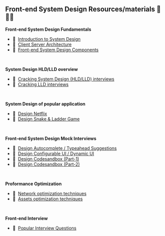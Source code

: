 ## Front-end System Design Resources/materials 📗🎥📘

<strong>Front-end System Design Fundamentals</strong>
  
  - 🎥&nbsp;&nbsp;[Introduction to System Design](https://www.youtube.com/watch?v=sV_4pOGosnU&list=PL4CFloQ4GGWICE0Tz6iXKfN3XWkXRlboU&index=1)
  - 🎥&nbsp;&nbsp;[Client Server Architecture](https://www.youtube.com/watch?v=jWGSVN_4atk&list=PL4CFloQ4GGWICE0Tz6iXKfN3XWkXRlboU&index=2)
  - 🎥&nbsp;&nbsp;[Front-end System Design Components](https://www.youtube.com/watch?v=44mOnnt5pic&list=PL4CFloQ4GGWICE0Tz6iXKfN3XWkXRlboU&index=3)

<br>

<strong>System Design HLD/LLD overview</strong>
  
  - 🎥&nbsp;&nbsp;[Cracking System Design (HLD/LLD) interviews](https://www.youtube.com/watch?v=QemIfzcEeMM&list=PL4CFloQ4GGWICE0Tz6iXKfN3XWkXRlboU&index=4)
  - 🎥&nbsp;&nbsp;[Cracking LLD interviews](https://www.youtube.com/watch?v=yun65Nk8_vQ&list=PL4CFloQ4GGWICE0Tz6iXKfN3XWkXRlboU&index=8)

<br>

<strong>System Design of popular application</strong>
  
  - 🎥&nbsp;&nbsp;[Design Netflix](https://www.youtube.com/watch?v=-Sn48geZruk&list=PL4CFloQ4GGWICE0Tz6iXKfN3XWkXRlboU&index=5)
  - 🎥&nbsp;&nbsp;[Design Snake & Ladder Game](https://www.youtube.com/watch?v=VgtD8OF6Yuw&list=PL4CFloQ4GGWICE0Tz6iXKfN3XWkXRlboU&index=14&t=29s)

<br>

<strong>Front-end System Design Mock Interviews</strong>
  
  - 🎥&nbsp;&nbsp;[Design Autocomplete / Typeahead Suggestions](https://www.youtube.com/watch?v=IKRbWT6LqIY&list=PL4CFloQ4GGWICE0Tz6iXKfN3XWkXRlboU&index=10)
  - 🎥&nbsp;&nbsp;[Design Configurable UI / Dynamic UI](https://www.youtube.com/watch?v=6z7ZXb4ntbE&list=PL4CFloQ4GGWICE0Tz6iXKfN3XWkXRlboU&index=13)
  - 🎥&nbsp;&nbsp;[Design Codesandbox (Part-1)](https://www.youtube.com/watch?v=HnYduOVY470&list=PL4CFloQ4GGWICE0Tz6iXKfN3XWkXRlboU&index=6)
  - 🎥&nbsp;&nbsp;[Design Codesandbox (Part-2)](https://www.youtube.com/watch?v=o5aoJlcS8Rc&list=PL4CFloQ4GGWICE0Tz6iXKfN3XWkXRlboU&index=7)

<br>

<strong>Proformance Optimization</strong>

  - 🎥&nbsp;&nbsp;[Network optimization techniques](https://www.youtube.com/watch?v=XSVkWiW-t4k&list=PL4CFloQ4GGWICE0Tz6iXKfN3XWkXRlboU&index=11)
  - 🎥&nbsp;&nbsp;[Assets optimization techniques](https://www.youtube.com/watch?v=9JDlZxR8gVw&list=PL4CFloQ4GGWICE0Tz6iXKfN3XWkXRlboU&index=12)

<br>

<strong>Front-end Interview</strong>

  - 🎥&nbsp;&nbsp;[Popular Interview Questions](https://www.youtube.com/watch?v=c_kVh_-gQtI&list=PL4CFloQ4GGWICE0Tz6iXKfN3XWkXRlboU&index=9)

<br>
